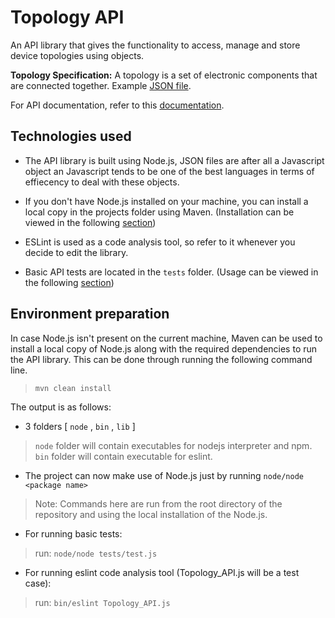 # Topology API

An API library that gives the functionality to access, manage and store device topologies using objects.

<strong>Topology Specification:</strong>
A topology is a set of electronic components that are connected together.
Example [JSON file](./tests/topology.json).

For API documentation, refer to this [documentation](./api_documentation.md).

## Technologies used

* The API library is built using Node.js, JSON files are after all a Javascript object an Javascript tends to be one of the best languages in terms of effiecency to deal with these objects.

* If you don't have Node.js installed on your machine, you can install a local copy in the projects folder using Maven. (Installation can be viewed in the following [section](#environment-preparation))

* ESLint is used as a code analysis tool, so refer to it whenever you decide to edit the library.

* Basic API tests are located in the `tests` folder. (Usage can be viewed in the following [section](#environment-preparation))

## Environment preparation

In case Node.js isn't present on the current machine, Maven can be used to install a local copy of Node.js along with the required dependencies to run the API library. This can be done through running the following command line.

> `mvn clean install`

The output is as follows:
* 3 folders [ `node` , `bin` , `lib` ]
> `node` folder will contain executables for nodejs interpreter and npm. <br>
> `bin` folder will contain executable for eslint.

* The project can now make use of Node.js just by running `node/node <package name>`
> Note: Commands here are run from the root directory of the repository and using the local installation of the Node.js.

* For running basic tests:
> run: `node/node tests/test.js`

* For running eslint code analysis tool (Topology_API.js will be a test case):
> run: `bin/eslint Topology_API.js`

